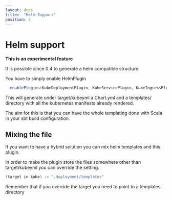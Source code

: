 ```yaml
---
layout: docs
title:  "Helm Support"
position: 4
---
```

# Helm support

**This is an experimental feature**

It is possible since 0.4 to generate a helm compatible structure.

You have to simply enable HelmPlugin

```scala  
  enablePlugins(KubeDeploymentPlugin, KubeServicePlugin, KubeIngressPlugin, HelmPlugin)
```

This will generate under target/kubeyml a Chart.yml and a templates/ directory
with all the kubernetes manifests already rendered.

The aim for this is that you can have the whole templating done with Scala
in your sbt build configuration.

## Mixing the file

If you want to have a hybrid solution you can mix helm templates and 
this plugin. 

In order to make the plugin store the files somewhere other than target/kubeyml
you can override the setting.


```scala
(target in kube) := ".deployment/templates"
```

Remember that if you override the target you need to point to a templates directory

